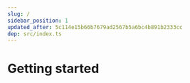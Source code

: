 ```yaml
---
slug: /
sidebar_position: 1
updated_after: 5c114e15b66b7679ad2567b5a6bc4b891b2333cc
dep: src/index.ts
---
```


# Getting started